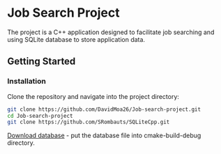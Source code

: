 # Job Search Project

The project is a C++ application designed to facilitate job searching and using SQLite database to store application data.

## Getting Started

### Installation

Clone the repository and navigate into the project directory:

```bash
git clone https://github.com/DavidMoa26/Job-search-project.git
cd Job-search-project
git clone https://github.com/SRombauts/SQLiteCpp.git
```
[Download database](https://fileport.io/yxBP73NTX6er) - put the database file into cmake-build-debug directory.
